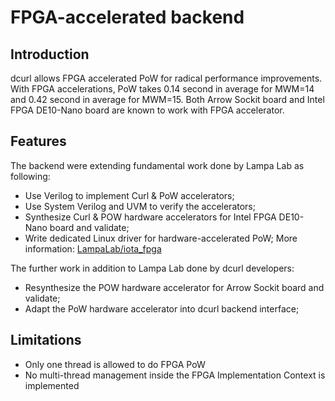 # FPGA-accelerated backend

## Introduction

dcurl allows FPGA accelerated PoW for radical performance improvements.
With FPGA accelerations, PoW takes 0.14 second in average for MWM=14 and 0.42 second in average for MWM=15.
Both Arrow Sockit board and Intel FPGA DE10-Nano board are known to work with FPGA accelerator.

## Features

The backend were extending fundamental work done by Lampa Lab as following:
* Use Verilog to implement Curl & PoW accelerators;
* Use System Verilog and UVM to verify the accelerators;
* Synthesize Curl & POW hardware accelerators for Intel FPGA DE10-Nano board and validate;
* Write dedicated Linux driver for hardware-accelerated PoW;
More information: [LampaLab/iota_fpga](https://github.com/LampaLab/iota_fpga)

The further work in addition to Lampa Lab done by dcurl developers:
* Resynthesize the POW hardware accelerator for Arrow Sockit board and validate;
* Adapt the PoW hardware accelerator into dcurl backend interface;

## Limitations

* Only one thread is allowed to do FPGA PoW
* No multi-thread management inside the FPGA Implementation Context is implemented
